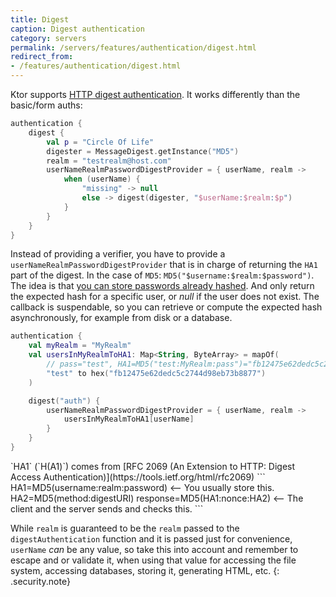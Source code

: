 ```yaml
---
title: Digest
caption: Digest authentication
category: servers
permalink: /servers/features/authentication/digest.html
redirect_from:
- /features/authentication/digest.html
---
```


Ktor supports [HTTP digest authentication](https://en.wikipedia.org/wiki/Digest_access_authentication).
It works differently than the basic/form auths:

```kotlin
authentication {
    digest {
        val p = "Circle Of Life"
        digester = MessageDigest.getInstance("MD5")
        realm = "testrealm@host.com"
        userNameRealmPasswordDigestProvider = { userName, realm ->
            when (userName) {
                "missing" -> null
                else -> digest(digester, "$userName:$realm:$p")
            }
        }
    }
}
```

Instead of providing a verifier, you have to provide a `userNameRealmPasswordDigestProvider` that is in charge of
returning the `HA1` part of the digest. In the case of `MD5`: `MD5("$username:$realm:$password")`.
The idea is that [you can store passwords already hashed](https://tools.ietf.org/html/rfc2069#section-3.5).
And only return the expected hash for a specific user, or *null* if the user does not exist.
The callback is suspendable, so you can retrieve or compute the expected hash asynchronously,
for example from disk or a database.

```kotlin
authentication {
    val myRealm = "MyRealm"
    val usersInMyRealmToHA1: Map<String, ByteArray> = mapOf(
        // pass="test", HA1=MD5("test:MyRealm:pass")="fb12475e62dedc5c2744d98eb73b8877"
        "test" to hex("fb12475e62dedc5c2744d98eb73b8877")
    )

    digest("auth") {
        userNameRealmPasswordDigestProvider = { userName, realm ->
            usersInMyRealmToHA1[userName]
        }
    }
}
```

<div markdown="1" class="note" style="margin-bottom:1em;">
`HA1` (`H(A1)`) comes from [RFC 2069 (An Extension to HTTP: Digest Access Authentication)](https://tools.ietf.org/html/rfc2069)  
```
HA1=MD5(username:realm:password) <-- You usually store this.
HA2=MD5(method:digestURI)
response=MD5(HA1:nonce:HA2) <-- The client and the server sends and checks this.
```
</div>

While `realm` is guaranteed to be the `realm` passed to the `digestAuthentication` function and it is passed just for convenience,
`userName` *can* be any value, so take this into account and remember to escape and or validate it, when using that value
for accessing the file system, accessing databases, storing it, generating HTML, etc.
{: .security.note}